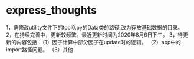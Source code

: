 # express_thoughts

1，需修改utility文件下的tool0.py的Data类的路径,改为存放基础数据的目录。
2，在持续完善中，更新较频繁。最近更新时间为2020年8月6日下午。
3，待更新的内容包括：（1）因子计算中部分因子在update时的逻辑。
                    （2）app中的import路径问题。
                    （3）其他
